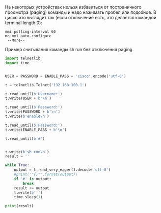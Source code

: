 
На некоторых устройствах нельзя избавиться от постраничного просмотра (paging) команды и надо нажимать пробел или подобное.
В циско это выглядит так (если отключение есть, это делается командой terminal length 0):
```
mmi polling-interval 60
no mmi auto-configure
 --More--
```

Пример считывания команды sh run без отключения paging.
```python
import telnetlib
import time


USER = PASSWORD = ENABLE_PASS = 'cisco'.encode('utf-8')

t = telnetlib.Telnet('192.168.100.1')

t.read_until(b'Username:')
t.write(USER + b'\n')

t.read_until(b'Password:')
t.write(PASSWORD + b'\n')
t.write(b'enable\n')

t.read_until(b'Password:')
t.write(ENABLE_PASS + b'\n')

t.read_until(b'#')


t.write(b'sh run\n')
result = ''

while True:
    output = t.read_very_eager().decode('utf-8')
    #print('"{}"'.format(output))
    if '#' in output:
        break
    result += output
    t.write(b' ')
    time.sleep(1)

print(result)
```
